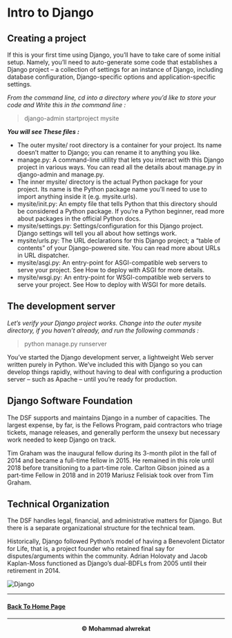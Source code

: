# Intro to Django

## Creating a project

If this is your first time using Django, you’ll have to take care of some initial setup. Namely,
you’ll need to auto-generate some code that establishes a Django project – a collection of settings for an instance of Django, 
including database configuration, Django-specific options and application-specific settings.

*From the command line, cd into a directory where you’d like to store your code and Write this in the command line :*

>  django-admin startproject mysite


***You will see These files :***

- The outer mysite/ root directory is a container for your project. Its name doesn’t matter to Django; you can rename it to anything you like.
- manage.py: A command-line utility that lets you interact with this Django project in various ways. You can read all the details about manage.py in django-admin and manage.py.
- The inner mysite/ directory is the actual Python package for your project. Its name is the Python package name you’ll need to use to import anything inside it (e.g. mysite.urls).
- mysite/init.py: An empty file that tells Python that this directory should be considered a Python package. If you’re a Python beginner, read more about packages in the official Python docs.
- mysite/settings.py: Settings/configuration for this Django project. Django settings will tell you all about how settings work.
- mysite/urls.py: The URL declarations for this Django project; a “table of contents” of your Django-powered site. You can read more about URLs in URL dispatcher.
- mysite/asgi.py: An entry-point for ASGI-compatible web servers to serve your project. See How to deploy with ASGI for more details.
- mysite/wsgi.py: An entry-point for WSGI-compatible web servers to serve your project. See How to deploy with WSGI for more details.

## The development server

*Let’s verify your Django project works. Change into the outer mysite directory, if you haven’t already, and run the following commands :*

> python manage.py runserver

You’ve started the Django development server, a lightweight Web server written purely in Python. We’ve included this with Django so you can develop things rapidly, 
without having to deal with configuring a production server – such as Apache – until you’re ready for production.

## Django Software Foundation

The DSF supports and maintains Django in a number of capacities. The largest expense, by far, is the Fellows Program, paid contractors who triage tickets, manage releases,
and generally perform the unsexy but necessary work needed to keep Django on track.

Tim Graham was the inaugural fellow during its 3-month pilot in the fall of 2014 and became a full-time fellow in 2015. He remained in this role until 2018 before transitioning to a part-time role.
Carlton Gibson joined as a part-time Fellow in 2018 and in 2019 Mariusz Felisiak took over from Tim Graham.

## Technical Organization

The DSF handles legal, financial, and administrative matters for Django. 
But there is a separate organizational structure for the technical team.

Historically, Django followed Python’s model of having a Benevolent Dictator for Life, that is, a project founder who retained final say for disputes/arguments within the community. 
Adrian Holovaty and Jacob Kaplan-Moss functioned as Django’s dual-BDFLs from 2005 until their retirement in 2014.


![Django](https://encrypted-tbn0.gstatic.com/images?q=tbn:ANd9GcR3UBgazU5UU1XOY-G0WTGbnDwMCcXauelFXA&usqp=CAU)

---
#### [Back To Home Page](https://mhmadwrekat.github.io/reading-notes)

---
<b>
<p align="center">
© Mohammad alwrekat
</p>
